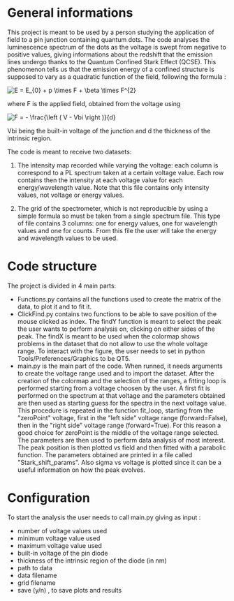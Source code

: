 # General informations
This project is meant to be used by a person studying the application of field to a pin junction containing quantum dots. The code analyses the luminescence spectrum 
of the dots as the voltage is swept from negative to positive values, giving informations about the redshift that the emission lines undergo thanks to the 
Quantum Confined Stark Effect (QCSE). This phenomenon tells us that the emission energy of a confined structure is supposed to vary as a quadratic function of the field,
following the formula :   

<img src="https://latex.codecogs.com/svg.image?E&space;=&space;E_{0}&space;&plus;&space;p&space;\times&space;F&space;&plus;&space;\beta&space;\times&space;F^{2}" title="E = E_{0} + p \times F + \beta \times F^{2}" />    

where F is the applied field, obtained from the voltage using    

<img src="https://latex.codecogs.com/svg.image?F&space;=&space;-&space;\frac{\left&space;(&space;V&space;-&space;Vbi&space;\right&space;)}{d}" title="F = - \frac{\left ( V - Vbi \right )}{d}" />

Vbi being the built-in voltage of the junction and d the thickness of the intrinsic region.

The code is meant to receive two datasets:

1. The intensity map recorded while varying the voltage: each column is correspond to a PL spectrum taken at a certain voltage value.
Each row contains then the intensity at each voltage value for each energy/wavelength value. Note that this file contains only intensity values, not voltage or energy values.

2. The grid of the spectrometer, which is not reproducible by using a simple formula so must be taken from a single spectrum file. 
This type of file contains 3 columns: one for energy values, one for wavelength values and one for counts. From this file the user will take the energy and wavelength values to be used.

# Code structure
The project is divided in 4 main parts:

* Functions.py contains all the functions used to create the matrix of the data, to plot it and to fit it.
* ClickFind.py contains two functions to be able to save position of the mouse clicked as index. The findY function 
is meant to select the peak the user wants to perform analysis on, clicking on either sides of the peak. The findX is meant 
to be used when the colormap shows problems in the dataset that do not allow to use the whole voltage range. To interact with the figure, the user needs to set in python Tools/Preferences/Graphics to be QT5.
* main.py is the main part of the code. When runned, it needs arguments to create the voltage range used and to import the dataset. 
After the creation of the colormap and the selection of the ranges, a fitting loop is performed starting from a voltage choosen by the user. 
A first fit is performed on the spectrum at that voltage and the parameters obtained are then used as starting guess for the spectra in the next voltage value. 
This procedure is repeated in the function fit_loop, starting from the "zeroPoint" voltage, first in the "left side" voltage range (forward=False), 
then in the "right side" voltage range (forward=True). For this reason a good choice for zeroPoint is the middle of the voltage range selected. 
The parameters are then used to perform data analysis of most interest. The peak position is then plotted vs field and then fitted with a parabolic function. 
The parameters obtained are printed in a file called "Stark_shift_params". Also sigma vs voltage is plotted since it can be a useful information on how the peak evolves. 

# Configuration
To start the analysis the user needs to call main.py giving as input :
- number of voltage values used
- minimum voltage value used
- maximum voltage value used
- built-in voltage of the pin diode
- thickness of the intrinsic region of the diode (in nm)
- path to data
- data filename
- grid filename
- save (y/n) , to save plots and results
